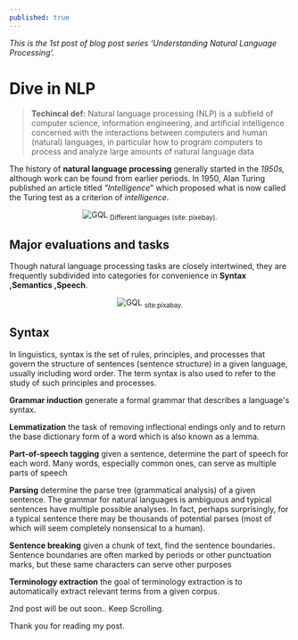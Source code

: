 ```yaml
---
published: true
---
```

_This is the 1st post of blog post series ‘Understanding Natural Language Processing’._

# Dive in NLP

> **Techincal def:** Natural language processing (NLP) is a subfield of computer science, information engineering, and artificial intelligence concerned with the interactions between computers and human (natural) languages, in particular how to program computers to process and analyze large amounts of natural language data

The history of **natural language processing** generally started in the _1950s,_ although work can be found from earlier periods. In 1950, Alan Turing published an article titled _"Intelligence_" which proposed what is now called the Turing test as a criterion of _intelligence_.

<center>
<img src="{{site.baseurl}}/assets/images/wel.png" alt="GQL">
<sub>Different languages (site: pixebay).</sub>
</center>


## Major evaluations and tasks

Though natural language processing tasks are closely intertwined, they are frequently subdivided into categories for convenience in **Syntax ,Semantics ,Speech**.

<center>
<img src="{{site.baseurl}}/assets/images/root.jpg" alt="GQL">
<sub>site:pixabay.</sub>
</center>


## Syntax
In linguistics, syntax is the set of rules, principles, and processes that govern the structure of sentences (sentence structure) in a given language, usually including word order. The term syntax is also used to refer to the study of such principles and processes.

**Grammar induction**
generate a formal grammar that describes a language's syntax.

**Lemmatization**
the task of removing inflectional endings only and to return the base dictionary form of a word which is also known as a lemma.

**Part-of-speech tagging**
given a sentence, determine the part of speech for each word. Many words, especially common ones, can serve as multiple parts of speech

**Parsing**
determine the parse tree (grammatical analysis) of a given sentence. The grammar for natural languages is ambiguous and typical sentences have multiple possible analyses. In fact, perhaps surprisingly, for a typical sentence there may be thousands of potential parses (most of which will seem completely nonsensical to a human). 

**Sentence breaking**
given a chunk of text, find the sentence boundaries. Sentence boundaries are often marked by periods or other punctuation marks, but these same characters can serve other purposes

**Terminology extraction**
the goal of terminology extraction is to automatically extract relevant terms from a given corpus.

2nd post will be out soon.. Keep Scrolling.

Thank you for reading my post.
